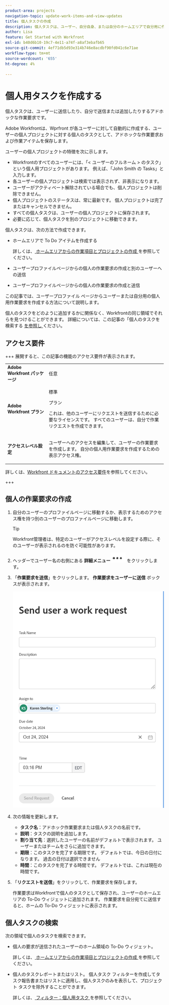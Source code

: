 ```yaml
---
product-area: projects
navigation-topic: update-work-items-and-view-updates
title: 個人タスクの作成
description: 個人タスクは、ユーザー、自分自身、または自分のホームエリアで自分用に作成した To Do アイテムに送信するアドホックな作業リクエストです。 Workfrontは、個人のタスクとして行うアドホックな作業リクエストとタスクを保存します。
author: Lisa
feature: Get Started with Workfront
exl-id: b40d6b10-19c7-4e11-a74f-a8af3ebafb65
source-git-commit: 4ef71db5d93e314b746e8acdbf90fd041c6e71ae
workflow-type: tm+mt
source-wordcount: '655'
ht-degree: 4%

---
```


# 個人用タスクを作成する

<!--Audited: 10/2024-->

個人タスクは、ユーザーに送信したり、自分で送信または追加したりするアドホックな作業要求です。

Adobe Workfrontは、Wprfront が各ユーザーに対して自動的に作成する、ユーザーの個人プロジェクトに対する個人のタスクとして、アドホックな作業要求および作業アイテムを保存します。

ユーザーの個人プロジェクトの特徴を次に示します。

* Workfrontのすべてのユーザーには、「&lt; ユーザーのフルネーム > のタスク」という個人用プロジェクトがあります。 例えば、「John Smith の Tasks」と入力します。
* 各ユーザーの個人プロジェクトは検索では表示されず、非表示になります。
* ユーザーがアクティベート解除されている場合でも、個人プロジェクトは削除できません。
* 個人プロジェクトのステータスは、常に最新です。 個人プロジェクトは完了またはキャンセルできません。
* すべての個人タスクは、ユーザーの個人プロジェクトに保存されます。
* 必要に応じて、個人タスクを別のプロジェクトに移動できます。

個人タスクは、次の方法で作成できます。

* ホームエリアで To Do アイテムを作成する

  詳しくは、[ ホームエリアからの作業項目とプロジェクトの作成 ](/help/quicksilver/workfront-basics/using-home/using-the-home-area/create-work-items-in-home.md) を参照してください。

* ユーザープロファイルページからの個人の作業要求の作成と別のユーザーへの送信
* ユーザープロファイルページからの個人の作業要求の作成と送信

この記事では、ユーザープロファイル ページからユーザーまたは自分用の個人用作業要求を作成する方法について説明します。

個人のタスクをどのように追加するかに関係なく、Workfrontの同じ領域でそれらを見つけることができます。 詳細については、この記事の「個人のタスクを検索する [ を参照し ](#locate-personal-tasks) ください。

## アクセス要件

+++ 展開すると、この記事の機能のアクセス要件が表示されます。

<table style="table-layout:auto"> 
 <col> 
 </col> 
 <col> 
 </col> 
 <tbody> 
  <tr> 
   <td role="rowheader"><strong>Adobe Workfront パッケージ</strong></td> 
   <td> <p>任意</p> </td> 
  </tr> 
  <tr> 
   <td role="rowheader"><strong>Adobe Workfront プラン</strong></td> 
   <td> 
   <p>標準<p>
   <p>プラン</p>
   <p>これは、他のユーザーにリクエストを送信するために必要なライセンスです。 すべてのユーザーは、自分で作業リクエストを作成できます。</p> 
    </td> 
  </tr> 
  <tr> 
   <td role="rowheader"><strong>アクセスレベル設定</strong></td> 
   <td> <p>ユーザーへのアクセスを編集して、ユーザーの作業要求を作成します。 自分の個人用作業要求を作成するための表示アクセス権。 </p>
   </td> 
  </tr>

</tbody> 
</table>

詳しくは、[Workfront ドキュメントのアクセス要件](/help/quicksilver/administration-and-setup/add-users/access-levels-and-object-permissions/access-level-requirements-in-documentation.md)を参照してください。

+++

<!--Old:
<table style="table-layout:auto"> 
 <col> 
 </col> 
 <col> 
 </col> 
 <tbody> 
  <tr> 
   <td role="rowheader"><strong>Adobe Workfront plan</strong></td> 
   <td> <p>Any</p> </td> 
  </tr> 
  <tr> 
   <td role="rowheader"><strong>Adobe Workfront license*</strong></td> 
   <td> 
   <p>New: Standard to send requests to other users. All users can create a work request for themselves.</p> 
   <p>Current: Plan to send requests to other users. All users can create a work request for themselves.</p>
    </td> 
  </tr> 
  <tr> 
   <td role="rowheader"><strong>Access level configurations</strong></td> 
   <td> <p>Edit access to Users to create a work request for them. View access to create a personal work request for yourself. </p>
   </td> 
  </tr> 
 
 </tbody> 
</table>-->


## 個人の作業要求の作成

1. 自分のユーザーのプロファイルページに移動するか、表示するためのアクセス権を持つ別のユーザーのプロファイルページに移動します。

   >[!TIP]
   >
   >Workfront管理者は、特定のユーザーがアクセスレベルを設定する際に、そのユーザーが表示されるのを防ぐ可能性があります。

1. ヘッダーでユーザー名の右側にある **詳細メニュー**![](assets/more-menu.png) をクリックします。
1. 「**作業要求を送信**」をクリックします。
**作業要求をユーザーに送信** ボックスが表示されます。

   ![](assets/personal-task-box.png)
1. 次の情報を更新します。

   * **タスク名**：アドホック作業要求または個人タスクの名前です。
   * **説明**：タスクの説明を追加します。
   * **割り当て先**：選択したユーザーの名前がデフォルトで表示されます。 ユーザーまたはチームをさらに追加できます。
   * **期限**：このタスクを完了する期限です。 デフォルトでは、今日の日付になります。 過去の日付は選択できません
   * **時間**：このタスクを完了する時間です。 デフォルトでは、これは現在の時間です。

1. 「**リクエストを送信**」をクリックして、作業要求を保存します。

   作業要求はWorkfrontで個人のタスクとして保存され、ユーザーのホームエリアの To-Do ウィジェットに追加されます。 作業要求を自分宛てに送信すると、ホームの To-Do ウィジェットに表示されます。


## 個人タスクの検索

次の領域で個人のタスクを検索できます。

* 個人の要求が送信されたユーザーのホーム領域の To-Do ウィジェット。

  詳しくは、[ ホームエリアからの作業項目とプロジェクトの作成 ](/help/quicksilver/workfront-basics/using-home/using-the-home-area/create-work-items-in-home.md) を参照してください。

* 個人のタスクレポートまたはリスト。 個人タスク フィルターを作成してタスク報告書またはリストに適用し、個人タスクのみを表示して、プロジェクト タスクを除外することができます。

  詳しくは、[ フィルター：個人用タスク ](/help/quicksilver/reports-and-dashboards/reports/custom-view-filter-grouping-samples/filter-personal-tasks.md) を参照してください。
